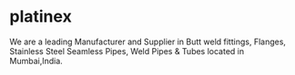 # platinex
We are a leading Manufacturer and Supplier in Butt weld fittings, Flanges, Stainless Steel Seamless Pipes, Weld Pipes &amp; Tubes located in Mumbai,India.
